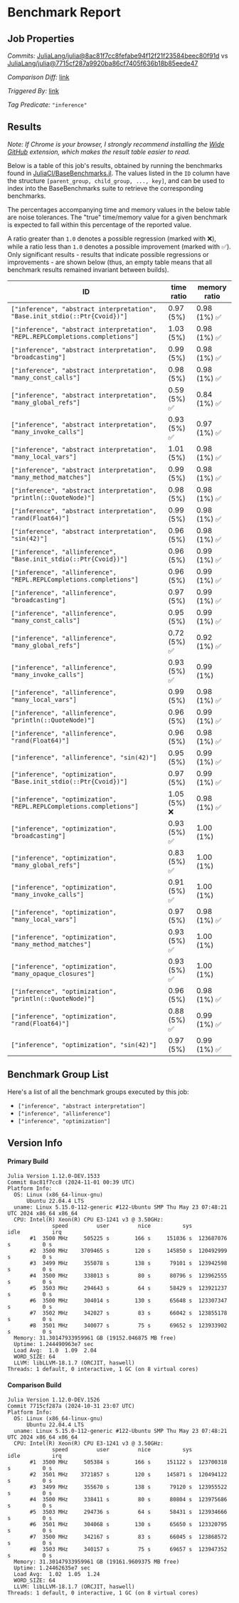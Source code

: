 # Benchmark Report

## Job Properties

*Commits:* [JuliaLang/julia@8ac81f7cc8fefabe94f12f21f23584beec80f91d](https://github.com/JuliaLang/julia/commit/8ac81f7cc8fefabe94f12f21f23584beec80f91d) vs [JuliaLang/julia@7715cf287a9920ba86cf7405f636b18b85eede47](https://github.com/JuliaLang/julia/commit/7715cf287a9920ba86cf7405f636b18b85eede47)

*Comparison Diff:* [link](https://github.com/JuliaLang/julia/compare/7715cf287a9920ba86cf7405f636b18b85eede47..8ac81f7cc8fefabe94f12f21f23584beec80f91d)

*Triggered By:* [link](https://github.com/JuliaLang/julia/pull/56299#issuecomment-2451086100)

*Tag Predicate:* `"inference"`

## Results

*Note: If Chrome is your browser, I strongly recommend installing the [Wide GitHub](https://chrome.google.com/webstore/detail/wide-github/kaalofacklcidaampbokdplbklpeldpj?hl=en)
extension, which makes the result table easier to read.*

Below is a table of this job's results, obtained by running the benchmarks found in
[JuliaCI/BaseBenchmarks.jl](https://github.com/JuliaCI/BaseBenchmarks.jl). The values
listed in the `ID` column have the structure `[parent_group, child_group, ..., key]`,
and can be used to index into the BaseBenchmarks suite to retrieve the corresponding
benchmarks.

The percentages accompanying time and memory values in the below table are noise tolerances. The "true"
time/memory value for a given benchmark is expected to fall within this percentage of the reported value.

A ratio greater than `1.0` denotes a possible regression (marked with :x:), while a ratio less
than `1.0` denotes a possible improvement (marked with :white_check_mark:). Only significant results - results
that indicate possible regressions or improvements - are shown below (thus, an empty table means that all
benchmark results remained invariant between builds).

| ID | time ratio | memory ratio |
|----|------------|--------------|
| `["inference", "abstract interpretation", "Base.init_stdio(::Ptr{Cvoid})"]` | 0.97 (5%)  | 0.98 (1%) :white_check_mark: |
| `["inference", "abstract interpretation", "REPL.REPLCompletions.completions"]` | 1.03 (5%)  | 0.98 (1%) :white_check_mark: |
| `["inference", "abstract interpretation", "broadcasting"]` | 0.99 (5%)  | 0.98 (1%) :white_check_mark: |
| `["inference", "abstract interpretation", "many_const_calls"]` | 0.98 (5%)  | 0.98 (1%) :white_check_mark: |
| `["inference", "abstract interpretation", "many_global_refs"]` | 0.59 (5%) :white_check_mark: | 0.84 (1%) :white_check_mark: |
| `["inference", "abstract interpretation", "many_invoke_calls"]` | 0.93 (5%) :white_check_mark: | 0.97 (1%) :white_check_mark: |
| `["inference", "abstract interpretation", "many_local_vars"]` | 1.01 (5%)  | 0.98 (1%) :white_check_mark: |
| `["inference", "abstract interpretation", "many_method_matches"]` | 0.99 (5%)  | 0.98 (1%) :white_check_mark: |
| `["inference", "abstract interpretation", "println(::QuoteNode)"]` | 0.98 (5%)  | 0.98 (1%) :white_check_mark: |
| `["inference", "abstract interpretation", "rand(Float64)"]` | 0.99 (5%)  | 0.98 (1%) :white_check_mark: |
| `["inference", "abstract interpretation", "sin(42)"]` | 0.96 (5%)  | 0.98 (1%) :white_check_mark: |
| `["inference", "allinference", "Base.init_stdio(::Ptr{Cvoid})"]` | 0.96 (5%)  | 0.99 (1%) :white_check_mark: |
| `["inference", "allinference", "REPL.REPLCompletions.completions"]` | 0.96 (5%)  | 0.99 (1%) :white_check_mark: |
| `["inference", "allinference", "broadcasting"]` | 0.97 (5%)  | 0.99 (1%) :white_check_mark: |
| `["inference", "allinference", "many_const_calls"]` | 0.95 (5%)  | 0.99 (1%) :white_check_mark: |
| `["inference", "allinference", "many_global_refs"]` | 0.72 (5%) :white_check_mark: | 0.92 (1%) :white_check_mark: |
| `["inference", "allinference", "many_invoke_calls"]` | 0.93 (5%) :white_check_mark: | 0.99 (1%)  |
| `["inference", "allinference", "many_local_vars"]` | 0.99 (5%)  | 0.98 (1%) :white_check_mark: |
| `["inference", "allinference", "println(::QuoteNode)"]` | 0.96 (5%)  | 0.99 (1%) :white_check_mark: |
| `["inference", "allinference", "rand(Float64)"]` | 0.96 (5%)  | 0.98 (1%) :white_check_mark: |
| `["inference", "allinference", "sin(42)"]` | 0.95 (5%)  | 0.99 (1%) :white_check_mark: |
| `["inference", "optimization", "Base.init_stdio(::Ptr{Cvoid})"]` | 0.97 (5%)  | 0.99 (1%) :white_check_mark: |
| `["inference", "optimization", "REPL.REPLCompletions.completions"]` | 1.05 (5%) :x: | 0.98 (1%) :white_check_mark: |
| `["inference", "optimization", "broadcasting"]` | 0.93 (5%) :white_check_mark: | 1.00 (1%)  |
| `["inference", "optimization", "many_global_refs"]` | 0.83 (5%) :white_check_mark: | 1.00 (1%)  |
| `["inference", "optimization", "many_invoke_calls"]` | 0.91 (5%) :white_check_mark: | 1.00 (1%)  |
| `["inference", "optimization", "many_local_vars"]` | 0.97 (5%)  | 0.98 (1%) :white_check_mark: |
| `["inference", "optimization", "many_method_matches"]` | 0.93 (5%) :white_check_mark: | 1.00 (1%)  |
| `["inference", "optimization", "many_opaque_closures"]` | 0.93 (5%) :white_check_mark: | 1.00 (1%)  |
| `["inference", "optimization", "println(::QuoteNode)"]` | 0.96 (5%)  | 0.98 (1%) :white_check_mark: |
| `["inference", "optimization", "rand(Float64)"]` | 0.88 (5%) :white_check_mark: | 0.99 (1%) :white_check_mark: |
| `["inference", "optimization", "sin(42)"]` | 0.97 (5%)  | 0.99 (1%) :white_check_mark: |

## Benchmark Group List

Here's a list of all the benchmark groups executed by this job:

- `["inference", "abstract interpretation"]`
- `["inference", "allinference"]`
- `["inference", "optimization"]`

## Version Info

#### Primary Build

```
Julia Version 1.12.0-DEV.1533
Commit 8ac81f7cc8 (2024-11-01 00:39 UTC)
Platform Info:
  OS: Linux (x86_64-linux-gnu)
      Ubuntu 22.04.4 LTS
  uname: Linux 5.15.0-112-generic #122-Ubuntu SMP Thu May 23 07:48:21 UTC 2024 x86_64 x86_64
  CPU: Intel(R) Xeon(R) CPU E3-1241 v3 @ 3.50GHz: 
              speed         user         nice          sys         idle          irq
       #1  3500 MHz     505225 s        166 s     151036 s  123687076 s          0 s
       #2  3500 MHz    3709465 s        120 s     145850 s  120492999 s          0 s
       #3  3499 MHz     355078 s        138 s      79101 s  123942598 s          0 s
       #4  3500 MHz     338013 s         80 s      80796 s  123962555 s          0 s
       #5  3503 MHz     294643 s         64 s      58429 s  123921237 s          0 s
       #6  3500 MHz     304014 s        130 s      65648 s  123307347 s          0 s
       #7  3502 MHz     342027 s         83 s      66042 s  123855178 s          0 s
       #8  3501 MHz     340077 s         75 s      69652 s  123933902 s          0 s
  Memory: 31.30147933959961 GB (19152.046875 MB free)
  Uptime: 1.244490963e7 sec
  Load Avg:  1.0  1.09  2.04
  WORD_SIZE: 64
  LLVM: libLLVM-18.1.7 (ORCJIT, haswell)
Threads: 1 default, 0 interactive, 1 GC (on 8 virtual cores)

```

#### Comparison Build

```
Julia Version 1.12.0-DEV.1526
Commit 7715cf287a (2024-10-31 23:07 UTC)
Platform Info:
  OS: Linux (x86_64-linux-gnu)
      Ubuntu 22.04.4 LTS
  uname: Linux 5.15.0-112-generic #122-Ubuntu SMP Thu May 23 07:48:21 UTC 2024 x86_64 x86_64
  CPU: Intel(R) Xeon(R) CPU E3-1241 v3 @ 3.50GHz: 
              speed         user         nice          sys         idle          irq
       #1  3500 MHz     505384 s        166 s     151122 s  123700318 s          0 s
       #2  3501 MHz    3721857 s        120 s     145871 s  120494122 s          0 s
       #3  3499 MHz     355670 s        138 s      79120 s  123955522 s          0 s
       #4  3500 MHz     338411 s         80 s      80804 s  123975686 s          0 s
       #5  3503 MHz     294736 s         64 s      58431 s  123934666 s          0 s
       #6  3501 MHz     304068 s        130 s      65650 s  123320795 s          0 s
       #7  3500 MHz     342167 s         83 s      66045 s  123868572 s          0 s
       #8  3503 MHz     340157 s         75 s      69657 s  123947352 s          0 s
  Memory: 31.30147933959961 GB (19161.9609375 MB free)
  Uptime: 1.24462635e7 sec
  Load Avg:  1.02  1.05  1.24
  WORD_SIZE: 64
  LLVM: libLLVM-18.1.7 (ORCJIT, haswell)
Threads: 1 default, 0 interactive, 1 GC (on 8 virtual cores)

```
